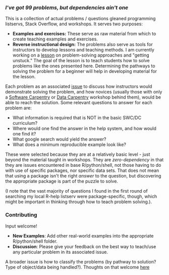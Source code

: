 ### *I've got 99 problems, but dependencies ain't one*

This is a collection of actual problems / questions gleaned programming listservs, Stack Overflow, and workshops. It serves two purposes:

-   **Examples and exercises:**  These serve as raw material from which to create teaching examples and exercises.
-   **Reverse instructional design:** The problems also serve as tools for instructors to develop lessons and teaching methods.  I am currently working on a [lesson](https://github.com/noamross/getting-unstuck-R) on problem-solving approaches and "getting unstuck."  The goal of the lesson is to teach students how to solve problems
like the ones presented here.  Determining the pathways to solving the problem for a beginner will help in developing material for the lesson.

Each problem as an associated [issue](https://github.com/noamross/zero-dependency-problems/issues) to discuss how instructors would demonstrate solving the problem, and how novices (usually those with only a [Software Carpentry](http://software-carpentry.org/) or [Data Carpentry](http://datacarpentry.org/) workshop behind them), would be able to reach the solution.  Some relevant questions to answer for each problem are:

-  What information is required that is NOT in the basic SWC/DC curriculum?
-  Where would one find the answer in the help system, and how would one find it?
-  What google search would yield the answer?
-  What does a minimum reproducible example look like?

These were selected because they are at a relatively basic level - just beyond the material taught in workshops.  They are *zero-dependency* in that they are issues encountered in base R/python/shell, not those having to do with use of specific packages, nor specific data sets. That does not mean that using a package isn't the right *answer* to the question, but discovering the appropriate package is part of the puzzle to solve.

(I note that the vast majority of questions I found in the first round of searching my local R-help listserv were package-specific, though, which might be important in thinking through how to teach problem solving.).

### Contributing

Input welcome!

-   **New Examples**:  Add other real-world examples into the appropriate R/python/shell folder.
-   **Discussion**:  Please give your feedback on the best way to teach/use any particular problem in its associated issue.

A broader issue is how to classify the problems (by pathway to solution? Type of object/data being handled?).  Thoughts on that welcome [here](https://github.com/noamross/zero-dependency-problems/issues/3)


